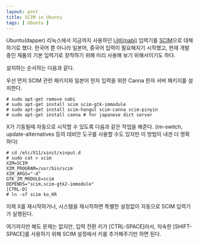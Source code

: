 ```yaml
---
layout: post
title: SCIM in Ubuntu
tags: [ Ubuntu ]
---
```


Ubuntu(dapper) 리눅스에서 지금까지 사용하던 [나비(nabi)](http://nabi.kldp.net/) 입력기를 [SCIM](http://www.scim-im.org/)으로 대체하기로 했다.
 한국어 뿐 아니라 일본어, 중국어 입력이 필요해지기 시작했고, 현재 개발중인 제품의 기본 입력기로 장착하기 위해 미리 사용해 보기 위해서이기도 하다.

설치하는 순서하는 다음과 같다.

우선 먼저 SCIM 관련 패키지와 일본어 한자 입력을 위한 Canna 한자 서버 패키지를 설치한다.

    # sudo apt-get remove nabi
    # sudo apt-get install scim scim-gtk-immodule
    # sudo apt-get install scim-hangul scim-canna scim-pinyin
    # sudo apt-get install canna # for japanese dict server

X가 기동될때 자동으로 시작할 수 있도록 다음과 같은 작업을 해준다. (im-switch, update-alternatives 등의 데비안 도구를 사용할 수도 있지만 이 방법이 내겐 더 명확하다)

    # cd /etc/X11/xinit/xinput.d
    # sudo cat > scim
    XIM=SCIM
    XIM_PROGRAM=/usr/bin/scim
    XIM_ARGS="-d"
    GTK_IM_MODULE=scim
    DEPENDS="scim,scim-gtk2-immodule"
    [CTRL-D]
    # ln -sf scim ko_KR

이제 X를 재시작하거나, 시스템을 재시작하면 특별한 설정없이 자동으로 SCIM 입력기가 실행된다.

여기까지만 해도 문제는 없지만, 입력 전환 키가 [CTRL-SPACE]라서, 익숙한 [SHIFT-SPACE]를 사용하기 위해 SCIM 설정에서 키를 추가해주기만 하면 된다.
